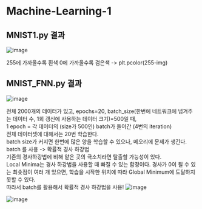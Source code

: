 # Machine-Learning-1

## MNIST1.py 결과
![image](https://user-images.githubusercontent.com/24853452/103199244-c4db6280-492d-11eb-8258-c49f9bfbb427.png)

255에 가까울수록 흰색
0에 가까울수록 검은색
-> plt.pcolor(255-img)

## MNIST_FNN.py 결과
![image](https://user-images.githubusercontent.com/24853452/103203660-c2323a80-4938-11eb-93fb-5484efb426e4.png)

전체 2000개의 데이터가 있고, epochs=20, batch_size(한번에 네트워크에 넘겨주는 데이터 수, 1회 갱신에 사용하는 데이터 크기)=500일 때, <br/>
1 epoch = 각 데이터의 (size가 500인) batch가 들어간 (4번의 iteration) <br/>
전체 데이터셋에 대해서는 20번 학습한다. <br/>
batch size가 커지면 한번에 많은 양을 학습할 수 있으나, 메오리에 문제가 생긴다. <br/>
batch 를 사용 -> 확률적 경사 하강법 <br/>
기존의 경사하강법에 비해 얕은 곳의 극소치라면 탈출할 가능성이 있다. <br/>
Local Minima는 경사 하강법을 사용할 때 빠질 수 있는 함정이다. 경사가 0이 될 수 있는 최솟점이 여러 개 있으면, 학습을 시작한 위치에 따라 Global Minimum에 도달하지 못할 수 있다. <br/> 
따라서 batch를 활용해서 확률적 경사 하강법을 사용!
![image](https://user-images.githubusercontent.com/24853452/103201675-d58ed700-4933-11eb-9bb4-d6c7208efc5f.png)

![image](https://user-images.githubusercontent.com/24853452/103201754-040cb200-4934-11eb-97c0-ba199782167b.png)
